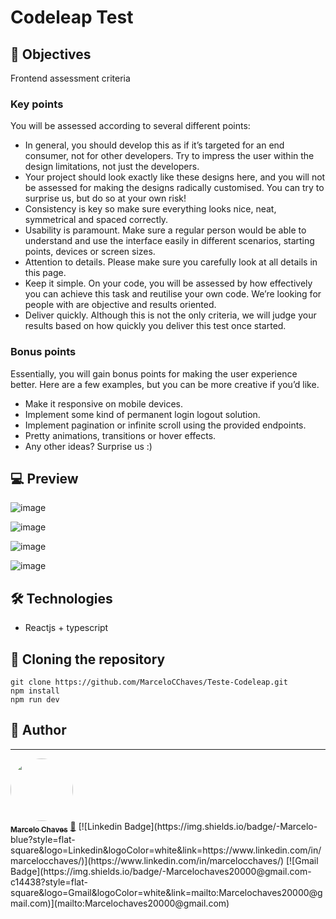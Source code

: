 # Codeleap Test

## 🎯 Objectives
Frontend assessment criteria

### Key points
You will be assessed according to several different points:
- In general, you should develop this as if it’s targeted for an end consumer, not for other developers. Try to impress the user within the design limitations, not just the developers.
- Your project should look exactly like these designs here, and you will not be assessed for making the designs radically customised. You can try to surprise us, but do so at your own risk!
- Consistency is key so make sure everything looks nice, neat, symmetrical and spaced correctly.
- Usability is paramount. Make sure a regular person would be able to understand and use the interface easily in different scenarios, starting points, devices or screen sizes.
- Attention to details. Please make sure you carefully look at all details in this page.
- Keep it simple. On your code, you will be assessed by how effectively you can achieve this task and reutilise your own code. We’re looking for people with are objective and results oriented.
- Deliver quickly. Although this is not the only criteria, we will judge your results based on how quickly you deliver this test once started.

### Bonus points
Essentially, you will gain bonus points for making the user experience better. Here are a few examples, but you can be more creative if you’d like.
- Make it responsive on mobile devices.
- Implement some kind of permanent login logout solution.
- Implement pagination or infinite scroll using the provided endpoints.
- Pretty animations, transitions or hover effects. 
- Any other ideas? Surprise us :)

## 💻 Preview
![image](https://github.com/MarceloCChaves/Teste-Codeleap/assets/62251064/6692f2a4-c687-4fea-82a7-e06f1a59c4b2)

![image](https://github.com/MarceloCChaves/Teste-Codeleap/assets/62251064/6209b97c-0a65-4613-bc62-80269bd686a8)

![image](https://github.com/MarceloCChaves/Teste-Codeleap/assets/62251064/8886c2de-2810-4f58-be30-0198b5e4d09b)

![image](https://github.com/MarceloCChaves/Teste-Codeleap/assets/62251064/d7ded827-5ec3-4389-8d24-b16e34e70d89)

## 🛠 Technologies
- Reactjs + typescript

## 📁 Cloning the repository
```
git clone https://github.com/MarceloCChaves/Teste-Codeleap.git
npm install
npm run dev
```

## 👨 Author
---
<a href="https://github.com/MarceloCChaves">
 <img style="border-radius: 50%;" src="https://avatars.githubusercontent.com/u/62251064?s=400&u=b1c8da11d91445ccb2d97b709ccbcd0524885d98&v=4" width="100px;" alt=""/>
 <br />
 <sub><b>Marcelo Chaves</b></sub></a> <a href="https://avatars.githubusercontent.com/u/62251064?s=400&u=b1c8da11d91445ccb2d97b709ccbcd0524885d98&v=4" title="Marcelo">🚀</a>
[![Linkedin Badge](https://img.shields.io/badge/-Marcelo-blue?style=flat-square&logo=Linkedin&logoColor=white&link=https://www.linkedin.com/in/marcelocchaves/)](https://www.linkedin.com/in/marcelocchaves/) 
[![Gmail Badge](https://img.shields.io/badge/-Marcelochaves20000@gmail.com-c14438?style=flat-square&logo=Gmail&logoColor=white&link=mailto:Marcelochaves20000@gmail.com)](mailto:Marcelochaves20000@gmail.com)
